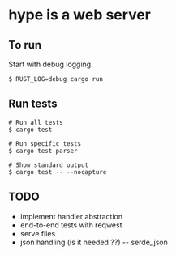 # hype is a web server

## To run

Start with debug logging.

```
$ RUST_LOG=debug cargo run
```

## Run tests

```
# Run all tests
$ cargo test

# Run specific tests
$ cargo test parser

# Show standard output
$ cargo test -- --nocapture
```

## TODO

-   implement handler abstraction
-   end-to-end tests with reqwest
-   serve files
-   json handling (is it needed ??) -- serde_json
